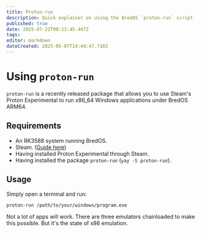 ```yaml
---
title: Proton-run
description: Quick explainer on using the BredOS `proton-run` script
published: true
date: 2025-07-22T00:13:45.447Z
tags:
editor: markdown
dateCreated: 2025-05-07T14:44:47.710Z
---
```


# Using `proton-run`

`proton-run` is a recently released package that allows you to use Steam's Proton Experimental to run x86_64 Windows applications under BredOS ARM64.

## Requirements

- An RK3588 system running BredOS.
- Steam. ([Guide here](/how-to/how-to-install-steam))
- Having installed Proton Experimental through Steam.
- Having installed the package `proton-run` (`yay -S proton-run`).

## Usage

Simply open a terminal and run:

```
proton-run /path/to/your/windows/program.exe
```

Not a lot of apps will work. There are three emulators chainloaded to make this possible.
But it's the state of x86 emulation.